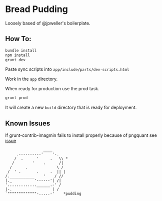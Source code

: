 # Bread Pudding

Loosely based of @jpweller's boilerplate.

## How To: 
```bash
bundle install
npm install
grunt dev
```
Paste sync scripts into `app/include/parts/dev-scripts.html`

Work in the `app` directory. 

When ready for production use the prod task.

```bash
grunt prod
```

It will create a new `build` directory that is ready for deployment.

## Known Issues

If grunt-contrib-imagmin fails to install properly because of pngquant see [issue](https://github.com/gruntjs/grunt-contrib-imagemin/issues/183/#issuecomment-41841391)


```
                 ____
     .----------'    '-.
    /  .      '     .   \\ *
   /        '    .      /|
  /      .             \ /
 /  ' .       .     .  || |
/.___________    '    / //
|._          '------'| /|
'.............______.-' /  
|-.                  | /
`"""""""""""""-.....-'    *pudding
```
